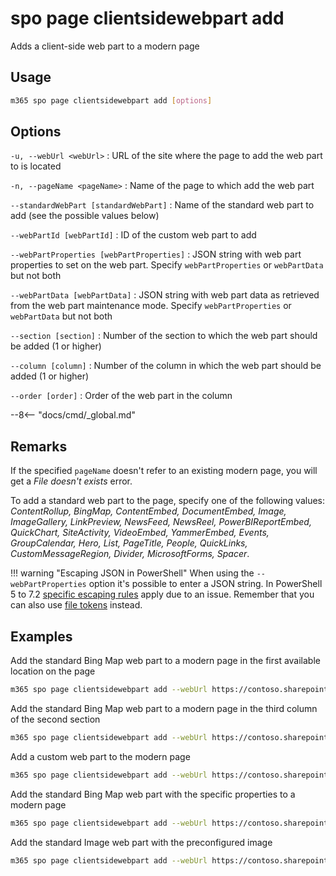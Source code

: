 # spo page clientsidewebpart add

Adds a client-side web part to a modern page

## Usage

```sh
m365 spo page clientsidewebpart add [options]
```

## Options

`-u, --webUrl <webUrl>`
: URL of the site where the page to add the web part to is located

`-n, --pageName <pageName>`
: Name of the page to which add the web part

`--standardWebPart [standardWebPart]`
: Name of the standard web part to add (see the possible values below)

`--webPartId [webPartId]`
: ID of the custom web part to add

`--webPartProperties [webPartProperties]`
: JSON string with web part properties to set on the web part. Specify `webPartProperties` or `webPartData` but not both

`--webPartData [webPartData]`
: JSON string with web part data as retrieved from the web part maintenance mode. Specify `webPartProperties` or `webPartData` but not both

`--section [section]`
: Number of the section to which the web part should be added (1 or higher)

`--column [column]`
: Number of the column in which the web part should be added (1 or higher)

`--order [order]`
: Order of the web part in the column

--8<-- "docs/cmd/_global.md"

## Remarks

If the specified `pageName` doesn't refer to an existing modern page, you will get a _File doesn't exists_ error.

To add a standard web part to the page, specify one of the following values: _ContentRollup, BingMap, ContentEmbed, DocumentEmbed, Image, ImageGallery, LinkPreview, NewsFeed, NewsReel, PowerBIReportEmbed, QuickChart, SiteActivity, VideoEmbed, YammerEmbed, Events, GroupCalendar, Hero, List, PageTitle, People, QuickLinks, CustomMessageRegion, Divider, MicrosoftForms, Spacer_.

!!! warning "Escaping JSON in PowerShell"
    When using the `--webPartProperties` option it's possible to enter a JSON string. In PowerShell 5 to 7.2 [specific escaping rules](./../../../user-guide/using-cli.md#escaping-double-quotes-in-powershell) apply due to an issue. Remember that you can also use [file tokens](./../../../user-guide/using-cli.md#passing-complex-content-into-cli-options) instead.

## Examples

Add the standard Bing Map web part to a modern page in the first available location on the page

```sh
m365 spo page clientsidewebpart add --webUrl https://contoso.sharepoint.com/sites/a-team --pageName page.aspx --standardWebPart BingMap
```

Add the standard Bing Map web part to a modern page in the third column of the second section

```sh
m365 spo page clientsidewebpart add --webUrl https://contoso.sharepoint.com/sites/a-team --pageName page.aspx --standardWebPart BingMap --section 2 --column 3
```

Add a custom web part to the modern page

```sh
m365 spo page clientsidewebpart add --webUrl https://contoso.sharepoint.com/sites/a-team --pageName page.aspx --webPartId 3ede60d3-dc2c-438b-b5bf-cc40bb2351e1
```

Add the standard Bing Map web part with the specific properties to a modern page

```sh
m365 spo page clientsidewebpart add --webUrl https://contoso.sharepoint.com/sites/a-team --pageName page.aspx --standardWebPart BingMap --webPartProperties '{"Title":"Foo location"}'
```

Add the standard Image web part with the preconfigured image

```sh
m365 spo page clientsidewebpart add --webUrl https://contoso.sharepoint.com/sites/a-team --pageName page.aspx --standardWebPart Image --webPartData '{ "dataVersion": "1.8", "serverProcessedContent": {"htmlStrings":{},"searchablePlainTexts":{"captionText":""},"imageSources":{"imageSource":"/sites/team-a/SiteAssets/work-life-balance.png"},"links":{}}, "properties": {"imageSourceType":2,"altText":"a group of people on a beach","overlayText":"Work life balance","fileName":"48146-OFF12_Justice_01.png","siteId":"27664b85-067d-4be9-a7d7-89b2e804d09f","webId":"a7664b85-067d-4be9-a7d7-89b2e804d09f","listId":"37664b85-067d-4be9-a7d7-89b2e804d09f","uniqueId":"67664b85-067d-4be9-a7d7-89b2e804d09f","imgWidth":650,"imgHeight":433,"fixAspectRatio":false,"isOverlayTextEnabled":true}}'
```
